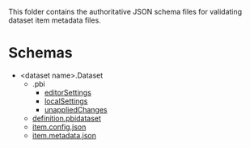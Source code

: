 This folder contains the authoritative JSON schema files for validating dataset item metadata files. 

# Schemas

- \<dataset name\>.Dataset
    - .pbi
        - [editorSettings](editorSettings-1.0.md)
        - [localSettings](localSettings-1.0.md)
        - [unappliedChanges](unappliedChanges-1.0.md)
    - [definition.pbidataset](definition.pbidataset-1.0.md)    
    - [item.config.json](../common/item.config-1.0.md)
    - [item.metadata.json](../common/item.metadata-1.0.md)




